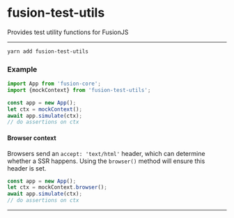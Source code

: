 # fusion-test-utils

Provides test utility functions for FusionJS

---

```sh
yarn add fusion-test-utils
```

### Example

```js
import App from 'fusion-core';
import {mockContext} from 'fusion-test-utils';

const app = new App();
let ctx = mockContext();
await app.simulate(ctx);
// do assertions on ctx
```


#### Browser context

Browsers send an `accept: 'text/html'` header, which can determine whether a SSR happens. Using the `browser()` method will ensure this header is set.

```js
const app = new App();
let ctx = mockContext.browser();
await app.simulate(ctx);
// do assertions on ctx
```

---
